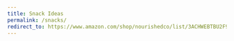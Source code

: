 ```yaml
---
title: Snack Ideas
permalink: /snacks/
redirect_to: https://www.amazon.com/shop/nourishedco/list/3ACHWEBTBU2F9?ref_=cm_sw_r_cp_ud_aipsflist_JM4E1619PJVDVBZMP6BA
---
```

